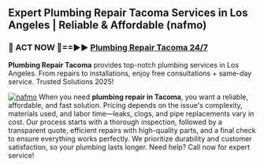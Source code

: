 ## Expert Plumbing Repair Tacoma Services in Los Angeles | Reliable & Affordable (nafmo)  

<h3>🚿 ACT NOW 🌟==►► <a href="https://tinyurl.com/2ne6vx2x" rel="nofollow">Plumbing Repair Tacoma 24/7</a></h3>

**Plumbing Repair Tacoma** provides top-notch plumbing services in Los Angeles. From repairs to installations, enjoy free consultations + same-day service. Trusted Solutions 2025!

[![nafmo](https://i.imgur.com/4PFF4AK.jpeg)](https://tinyurl.com/2ne6vx2x)
When you need **plumbing repair in Tacoma**, you want a reliable, affordable, and fast solution. Pricing depends on the issue's complexity, materials used, and labor time—leaks, clogs, and pipe replacements vary in cost. Our process starts with a thorough inspection, followed by a transparent quote, efficient repairs with high-quality parts, and a final check to ensure everything works perfectly. We prioritize durability and customer satisfaction, so your plumbing lasts longer. Need help? Call now for expert service!
